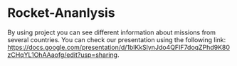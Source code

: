 # Rocket-Ananlysis
By using project you can see different information about missions from several countries.
You can check our presentation using the following link: https://docs.google.com/presentation/d/1blKkSlynJdo4QFIF7doqZPhd9K80zCHqYL1OhAAaofg/edit?usp=sharing.
